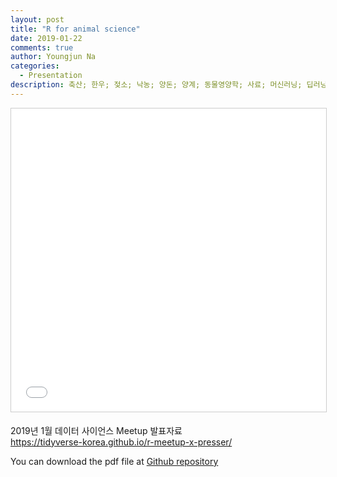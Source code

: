 ```yaml
---
layout: post
title: "R for animal science"
date: 2019-01-22
comments: true
author: Youngjun Na
categories:
  - Presentation
description: 축산; 한우; 젖소; 낙농; 양돈; 양계; 동물영양학; 사료; 머신러닝; 딥러닝; 머신러닝; data science; animal science; dairy science; R; machine learning; Shiny; Big data
---
```


<iframe src="//www.slideshare.net/slideshow/embed_code/key/r7drHZlqcxVReZ" width="595" height="485" frameborder="0" marginwidth="0" marginheight="0" scrolling="no" style="border:1px solid #CCC; border-width:1px; margin-bottom:5px; max-width: 100%;" allowfullscreen> </iframe>

2019년 1월 데이터 사이언스 Meetup 발표자료  
https://tidyverse-korea.github.io/r-meetup-x-presser/  

You can download the pdf file at [Github repository](https://github.com/YoungjunNa/2019DataSci_Meetup/blob/master/R%20for%20animal%20science.pdf)
